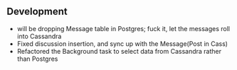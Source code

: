 Development
--------------

- will be dropping Message table in Postgres; fuck it, let the messages roll into Cassandra
- Fixed discussion insertion, and sync up with the Message(Post in Cass)
- Refactored the Background task to select data from Cassandra rather than Postgres
